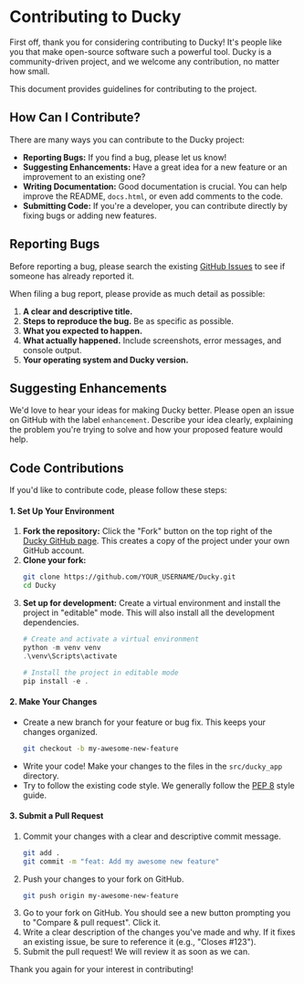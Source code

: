 # Contributing to Ducky

First off, thank you for considering contributing to Ducky! It's people like you that make open-source software such a powerful tool. Ducky is a community-driven project, and we welcome any contribution, no matter how small.

This document provides guidelines for contributing to the project.

## How Can I Contribute?

There are many ways you can contribute to the Ducky project:

*   **Reporting Bugs:** If you find a bug, please let us know!
*   **Suggesting Enhancements:** Have a great idea for a new feature or an improvement to an existing one?
*   **Writing Documentation:** Good documentation is crucial. You can help improve the README, `docs.html`, or even add comments to the code.
*   **Submitting Code:** If you're a developer, you can contribute directly by fixing bugs or adding new features.

## Reporting Bugs

Before reporting a bug, please search the existing [GitHub Issues](https://github.com/thecmdguy/Ducky/issues) to see if someone has already reported it.

When filing a bug report, please provide as much detail as possible:

1.  **A clear and descriptive title.**
2.  **Steps to reproduce the bug.** Be as specific as possible.
3.  **What you expected to happen.**
4.  **What actually happened.** Include screenshots, error messages, and console output.
5.  **Your operating system and Ducky version.**

## Suggesting Enhancements

We'd love to hear your ideas for making Ducky better. Please open an issue on GitHub with the label `enhancement`. Describe your idea clearly, explaining the problem you're trying to solve and how your proposed feature would help.

## Code Contributions

If you'd like to contribute code, please follow these steps:

#### 1. Set Up Your Environment

1.  **Fork the repository:** Click the "Fork" button on the top right of the [Ducky GitHub page](https://github.com/thecmdguy/Ducky). This creates a copy of the project under your own GitHub account.
2.  **Clone your fork:**
    ```bash
    git clone https://github.com/YOUR_USERNAME/Ducky.git
    cd Ducky
    ```
3.  **Set up for development:** Create a virtual environment and install the project in "editable" mode. This will also install all the development dependencies.
    ```powershell
    # Create and activate a virtual environment
    python -m venv venv
    .\venv\Scripts\activate

    # Install the project in editable mode
    pip install -e .
    ```

#### 2. Make Your Changes

*   Create a new branch for your feature or bug fix. This keeps your changes organized.
    ```bash
    git checkout -b my-awesome-new-feature
    ```
*   Write your code! Make your changes to the files in the `src/ducky_app` directory.
*   Try to follow the existing code style. We generally follow the [PEP 8](https://www.python.org/dev/peps/pep-0008/) style guide.

#### 3. Submit a Pull Request

1.  Commit your changes with a clear and descriptive commit message.
    ```bash
    git add .
    git commit -m "feat: Add my awesome new feature"
    ```
2.  Push your changes to your fork on GitHub.
    ```bash
    git push origin my-awesome-new-feature
    ```
3.  Go to your fork on GitHub. You should see a new button prompting you to "Compare & pull request". Click it.
4.  Write a clear description of the changes you've made and why. If it fixes an existing issue, be sure to reference it (e.g., "Closes #123").
5.  Submit the pull request! We will review it as soon as we can.

Thank you again for your interest in contributing!
